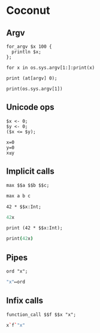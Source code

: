 # Coconut

## Argv

```polygolf
for_argv $x 100 {
  println $x;
};
```

```coconut nogolf
for x in os.sys.argv[1:]:print(x)
```

```polygolf
print (at[argv] 0);
```

```coconut
print(os.sys.argv[1])
```

## Unicode ops

```polygolf
$x <- 0;
$y <- 0;
($x <= $y);
```

```coconut nogolf chars
x=0
y=0
x≤y
```

## Implicit calls

```polygolf
max $$a $$b $$c;
```

```coco skipTypecheck
max a b c
```

```polygolf
42 * $$x:Int;
```

```coco
42x
```

```polygolf
print (42 * $$x:Int);
```

```coco
print(42x)
```

## Pipes

```polygolf
ord "x";
```

```coco chars
"x"↦ord
```

## Infix calls

```polygolf
function_call $$f $$x "x";
```

```coco skipTypecheck
x`f`"x"
```
